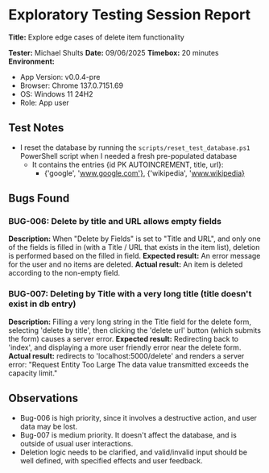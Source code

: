 # Exploratory Testing Session Report

**Title:** Explore edge cases of delete item functionality

**Tester:** Michael Shults
**Date:** 09/06/2025
**Timebox:** 20 minutes
**Environment:** 
- App Version: v0.0.4-pre
- Browser: Chrome 137.0.7151.69
- OS: Windows 11 24H2
- Role: App user

## Test Notes
- I reset the database by running the `scripts/reset_test_database.ps1` PowerShell script when I needed a fresh pre-populated database
    - It contains the entries {id PK AUTOINCREMENT, title, url}:
        - {'google', 'www.google.com'}, {'wikipedia', 'www.wikipedia}

## Bugs Found
### **BUG-006:** Delete by title and URL allows empty fields 
**Description:** When "Delete by Fields" is set to "Title and URL", and only one of the fields is filled in (with a Title / URL that exists in the item list), deletion is performed based on the filled in field.
**Expected result:**  An error message for the user and no items are deleted.
**Actual result:** An item is deleted according to the non-empty field.

### **BUG-007:** Deleting by Title with a very long title (title doesn't exist in db entry)
**Description:** Filling a very long string in the Title field for the delete form, selecting 'delete by title', then clicking the 'delete url' button (which submits the form) causes a server error.
**Expected result:** Redirecting back to 'index', and displaying a more user friendly error near the delete form.
**Actual result:** redirects to 'localhost:5000/delete' and renders a server error:
"Request Entity Too Large
The data value transmitted exceeds the capacity limit."



## Observations
- Bug-006 is high priority, since it involves a destructive action, and user data may be lost.
- Bug-007 is medium priority. It doesn't affect the database, and is outside of usual user interactions.
- Deletion logic needs to be clarified, and valid/invalid input should be well defined, with specified effects and user feedback.

